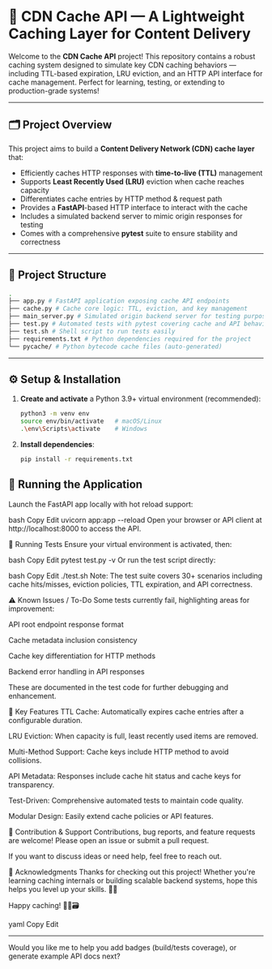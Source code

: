 # 🚀 CDN Cache API — A Lightweight Caching Layer for Content Delivery

Welcome to the **CDN Cache API** project! This repository contains a robust caching system designed to simulate key CDN caching behaviors — including TTL-based expiration, LRU eviction, and an HTTP API interface for cache management. Perfect for learning, testing, or extending to production-grade systems!

---

## 🗂️ Project Overview

This project aims to build a **Content Delivery Network (CDN) cache layer** that:

- Efficiently caches HTTP responses with **time-to-live (TTL)** management
- Supports **Least Recently Used (LRU)** eviction when cache reaches capacity
- Differentiates cache entries by HTTP method & request path
- Provides a **FastAPI**-based HTTP interface to interact with the cache
- Includes a simulated backend server to mimic origin responses for testing
- Comes with a comprehensive **pytest** suite to ensure stability and correctness

---

## 📁 Project Structure
```bash
.
├── app.py # FastAPI application exposing cache API endpoints
├── cache.py # Cache core logic: TTL, eviction, and key management
├── main_server.py # Simulated origin backend server for testing purposes
├── test.py # Automated tests with pytest covering cache and API behaviors
├── test.sh # Shell script to run tests easily
├── requirements.txt # Python dependencies required for the project
└── pycache/ # Python bytecode cache files (auto-generated)
```

---

## ⚙️ Setup & Installation

1. **Create and activate** a Python 3.9+ virtual environment (recommended):

   ```bash
   python3 -m venv env
   source env/bin/activate   # macOS/Linux
   .\env\Scripts\activate    # Windows

2. **Install dependencies**:
    ```bash
    pip install -r requirements.txt
    ```
## 🚀 Running the Application
Launch the FastAPI app locally with hot reload support:

bash
Copy
Edit
uvicorn app:app --reload
Open your browser or API client at http://localhost:8000 to access the API.

🧪 Running Tests
Ensure your virtual environment is activated, then:

bash
Copy
Edit
pytest test.py -v
Or run the test script directly:

bash
Copy
Edit
./test.sh
Note: The test suite covers 30+ scenarios including cache hits/misses, eviction policies, TTL expiration, and API correctness.

⚠️ Known Issues / To-Do
Some tests currently fail, highlighting areas for improvement:

API root endpoint response format

Cache metadata inclusion consistency

Cache key differentiation for HTTP methods

Backend error handling in API responses

These are documented in the test code for further debugging and enhancement.

📌 Key Features
TTL Cache: Automatically expires cache entries after a configurable duration.

LRU Eviction: When capacity is full, least recently used items are removed.

Multi-Method Support: Cache keys include HTTP method to avoid collisions.

API Metadata: Responses include cache hit status and cache keys for transparency.

Test-Driven: Comprehensive automated tests to maintain code quality.

Modular Design: Easily extend cache policies or API features.

🤝 Contribution & Support
Contributions, bug reports, and feature requests are welcome! Please open an issue or submit a pull request.

If you want to discuss ideas or need help, feel free to reach out.

🙌 Acknowledgments
Thanks for checking out this project! Whether you're learning caching internals or building scalable backend systems, hope this helps you level up your skills. 💪✨

Happy caching! 🎉🚀🗃️

yaml
Copy
Edit

---

Would you like me to help you add badges (build/tests coverage), or generate example API docs next?







